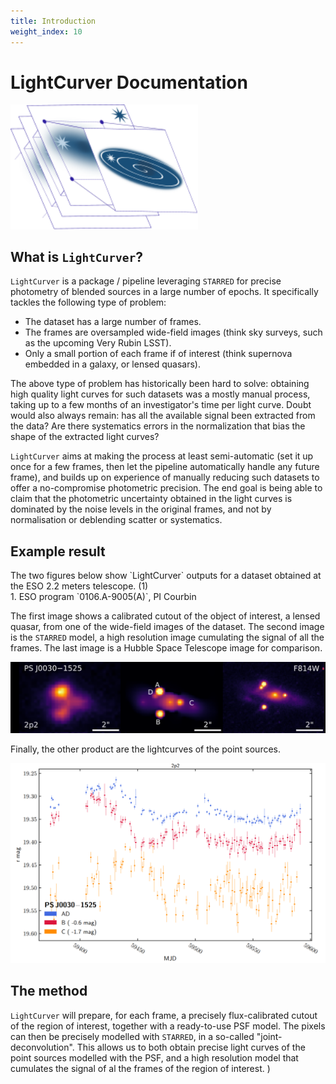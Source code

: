 ```yaml
---
title: Introduction
weight_index: 10
---
```

# LightCurver Documentation
<img src="lightcurver_logo.svg" alt="logo" width="300em"/>

## What is `LightCurver`?

`LightCurver` is a package / pipeline leveraging `STARRED` for precise photometry of blended sources in a large number of epochs.
It specifically tackles the following type of problem:

- The dataset has a large number of frames.
- The frames are oversampled wide-field images (think sky surveys, such as the upcoming Very Rubin LSST).
- Only a small portion of each frame if of interest (think supernova embedded in a galaxy, or lensed quasars).

The above type of problem has historically been hard to solve: obtaining high quality light curves for such datasets
was a mostly manual process, taking up to a few months of an investigator's time per light curve.
Doubt would also always remain: has all the available signal been extracted from the data? 
Are there systematics errors in the normalization that bias the shape of the extracted light curves?

`LightCurver` aims at making the process at least semi-automatic (set it up once for a few frames, then let the pipeline
automatically handle any future frame), and builds up on experience of manually reducing such datasets to offer 
a no-compromise photometric precision.
The end goal is being able to claim that the photometric uncertainty obtained in the light curves is dominated by 
the noise levels in the original frames, and not by normalisation or deblending scatter or systematics.


## Example result

<div class="annotate" markdown>
The two figures below show `LightCurver` outputs for a dataset obtained at the ESO 2.2 meters telescope. (1)
</div>
1. ESO program `0106.A-9005(A)`, PI Courbin

The first image shows a calibrated cutout of the object of interest, a lensed quasar, from one of the wide-field images
of the dataset. The second image is the `STARRED` model, a high resolution image cumulating the signal of all the frames.
The last image is a Hubble Space Telescope image for comparison.

<img src="example_deconv.png" alt="example_deconv" width="650em"/>

Finally, the other product are the lightcurves of the point sources.

<img src="example_lightcurve.png" alt="example_lightcurve" width="678em"/>

## The method
`LightCurver` will prepare, for each frame, a precisely flux-calibrated cutout of the region of interest, together with a
ready-to-use PSF model. The pixels can then be precisely modelled with `STARRED`, in a so-called "joint-deconvolution".
This allows us to both obtain precise light curves of the point sources modelled with the PSF, and a high resolution
model that cumulates the signal of al the frames of the region of interest.
)